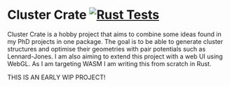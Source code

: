 # Cluster Crate [![Rust Tests](https://github.com/Trombach/cluster-crate/actions/workflows/rust.yml/badge.svg?branch=master&event=push)](https://github.com/Trombach/cluster-crate/actions/workflows/rust.yml)

Cluster Crate is a hobby project that aims to combine some ideas found in my PhD projects in one package. The goal is to be able to generate cluster structures and optimise their geometries with pair potentials such as Lennard-Jones. I am also aiming to extend this project with a web UI using WebGL. As I am targeting WASM I am writing this from scratch in Rust.

THIS IS AN EARLY WIP PROJECT!
